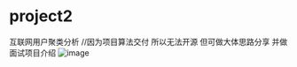 # project2
互联网用户聚类分析 //因为项目算法交付 所以无法开源 但可做大体思路分享 并做面试项目介绍
![image](https://github.com/user-attachments/assets/28b7664e-b28d-4b88-a110-c413c0022698)
